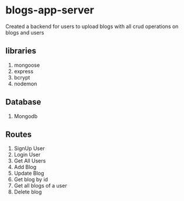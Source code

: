 # blogs-app-server
Created a backend for users to upload blogs with all crud operations on blogs and users
## libraries
1. mongoose
2. express
3. bcrypt
4. nodemon
## Database
1. Mongodb
## Routes
1. SignUp User
2. Login User
3. Get All Users
4. Add Blog
5. Update Blog
6. Get blog by id
7. Get all blogs of a user
8. Delete blog
